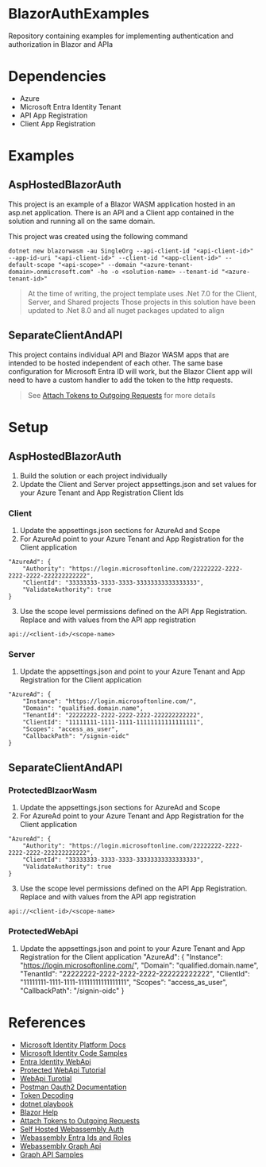 # BlazorAuthExamples
Repository containing examples for implementing authentication and authorization in Blazor and APIa

# Dependencies
- Azure
- Microsoft Entra Identity Tenant
- API App Registration
- Client App Registration

# Examples

## AspHostedBlazorAuth
This project is an example of a Blazor WASM application hosted in an asp.net application.  There is an API and a Client app contained in the solution and running all on the same domain.

This project was created using the following command

```
dotnet new blazorwasm -au SingleOrg --api-client-id "<api-client-id>" --app-id-uri "<api-client-id>" --client-id "<app-client-id>" --default-scope "<api-scope>" --domain "<azure-tenant-domain>.onmicrosoft.com" -ho -o <solution-name> --tenant-id "<azure-tenant-id>"
```

> At the time of writing, the project template uses .Net 7.0 for the Client, Server, and Shared projects
> Those projects in this solution have been updated to .Net 8.0 and all nuget packages updated to align


## SeparateClientAndAPI
This project contains individual API and Blazor WASM apps that are intended to be hosted independent of each other.  The same base configuration for Microsoft Entra ID will work, but the Blazor Client app will need to have a custom handler to add the token to the http requests.
 > See [Attach Tokens to Outgoing Requests](https://learn.microsoft.com/en-us/aspnet/core/blazor/security/webassembly/additional-scenarios?view=aspnetcore-8.0#attach-tokens-to-outgoing-requests) for more details


# Setup

## AspHostedBlazorAuth
1. Build the solution or each project individually
2. Update the Client and Server project appsettings.json and set values for your Azure Tenant and App Registration Client Ids

### Client
1. Update the appsettings.json sections for AzureAd and Scope
2. For AzureAd point to your Azure Tenant and App Registration for the Client application
```
"AzureAd": {
    "Authority": "https://login.microsoftonline.com/22222222-2222-2222-2222-222222222222",
    "ClientId": "33333333-3333-3333-33333333333333333",
    "ValidateAuthority": true
}
```

3. Use the scope level permissions defined on the API App Registration.  Replace <client-id> and <scope-name> with values from the API app registration
```
api://<client-id>/<scope-name>
```

### Server
1. Update the appsettings.json and point to your Azure Tenant and App Registration for the Client application
```
"AzureAd": {
    "Instance": "https://login.microsoftonline.com/",
    "Domain": "qualified.domain.name",
    "TenantId": "22222222-2222-2222-2222-222222222222",
    "ClientId": "11111111-1111-1111-11111111111111111",
    "Scopes": "access_as_user",
    "CallbackPath": "/signin-oidc"
}
```

## SeparateClientAndAPI

### ProtectedBlzaorWasm
1. Update the appsettings.json sections for AzureAd and Scope
2. For AzureAd point to your Azure Tenant and App Registration for the Client application
```
"AzureAd": {
    "Authority": "https://login.microsoftonline.com/22222222-2222-2222-2222-222222222222",
    "ClientId": "33333333-3333-3333-33333333333333333",
    "ValidateAuthority": true
}
```

3. Use the scope level permissions defined on the API App Registration.  Replace <client-id> and <scope-name> with values from the API app registration
```
api://<client-id>/<scope-name>
```

### ProtectedWebApi
1. Update the appsettings.json and point to your Azure Tenant and App Registration for the Client application
"AzureAd": {
    "Instance": "https://login.microsoftonline.com/",
    "Domain": "qualified.domain.name",
    "TenantId": "22222222-2222-2222-2222-222222222222",
    "ClientId": "11111111-1111-1111-11111111111111111",
    "Scopes": "access_as_user",
    "CallbackPath": "/signin-oidc"
}

# References
- [Microsoft Identity Platform Docs](https://learn.microsoft.com/en-us/entra/identity-platform/)
- [Microsoft Identity Code Samples](https://learn.microsoft.com/en-us/entra/identity-platform/sample-v2-code)
- [Entra Identity WebApi](https://learn.microsoft.com/en-us/entra/identity-platform/index-web-api)
- [Protected WebApi Tutorial](https://learn.microsoft.com/en-us/entra/identity-platform/tutorial-web-api-dotnet-register-app)
- [WebApi Turotial](https://learn.microsoft.com/en-us/entra/identity-platform/quickstart-web-api-aspnet-core-protect-api)
- [Postman Oauth2 Documentation](https://learning.postman.com/docs/sending-requests/authorization/oauth-20/)
- [Token Decoding](https://jwt.ms/)
- [dotnet playbook](https://dotnetplaybook.com/secure-a-net-core-api-using-bearer-authentication/)
- [Blazor Help](https://blazorhelpwebsite.com/ViewBlogPost/55)
- [Attach Tokens to Outgoing Requests](https://learn.microsoft.com/en-us/aspnet/core/blazor/security/webassembly/additional-scenarios?view=aspnetcore-8.0#attach-tokens-to-outgoing-requests)
- [Self Hosted Webassembly Auth](https://learn.microsoft.com/en-us/aspnet/core/blazor/security/webassembly/hosted-with-microsoft-entra-id?view=aspnetcore-7.0&viewFallbackFrom=aspnetcore-8.0&viewFallbackForm=aspnetcore-8.0&source=recommendations)
- [Webassembly Entra Ids and Roles](https://learn.microsoft.com/en-us/aspnet/core/blazor/security/webassembly/microsoft-entra-id-groups-and-roles?view=aspnetcore-8.0&pivots=graph-sdk-5)
- [Webassembly Graph Api](https://learn.microsoft.com/en-us/aspnet/core/blazor/security/webassembly/graph-api?view=aspnetcore-8.0&pivots=graph-sdk-5)
- [Graph API Samples](https://github.com/microsoftgraph/msgraph-sample-blazor-clientside/blob/main/GraphSample/Graph/GraphClaimsPrincipalExtensions.cs)